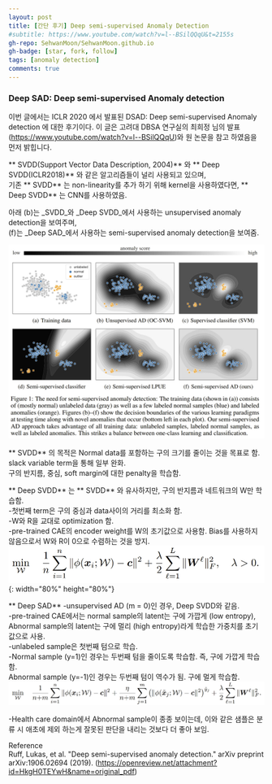 ```yaml
---
layout: post
title: [간단 후기] Deep semi-supervised Anomaly Detection
#subtitle: https://www.youtube.com/watch?v=l--BSilQQqU&t=2155s
gh-repo: SehwanMoon/SehwanMoon.github.io
gh-badge: [star, fork, follow]
tags: [anomaly detection]
comments: true
---
```


### Deep SAD: Deep semi-supervised Anomaly detection 

이번 글에서는 ICLR 2020 에서 발표된 DSAD: Deep semi-supervised Anomaly detection 에 대한 후기이다. 이 글은 고려대 DBSA 연구실의 최희정 님의 발표 (https://www.youtube.com/watch?v=l--BSilQQqU)와 원 논문을 참고 하였음을 먼저 밝힙니다.   

\*\* SVDD(Support Vector Data Description, 2004)\*\* 와 \*\* Deep SVDD(ICLR2018)\*\* 와 같은 알고리즘들이 널리 사용되고 있으며,   
기존 \*\* SVDD\*\* 는 non-linearity를 추가 하기 위해 kernel을 사용하였다면, \*\* Deep SVDD\*\* 는 CNN를 사용하였음.   

아래 (b)는 _SVDD_와 _Deep SVDD_에서 사용하는 unsupervised anomaly detection을 보여주며,  
(f)는 _Deep SAD_에서 사용하는 semi-supervised anomaly detection을 보여줌. 

![fig1](/assets/img/20210111_193117.jpg)

\*\* SVDD\*\* 의 목적은 Normal data를 포함하는 구의 크기를 줄이는 것을 목표로 함. slack variable term을 통해 일부 완화.  
구의 반지름, 중심, soft margin에 대한 penalty을 학습함.   

\*\* Deep SVDD\*\* 는 \*\* SVDD\*\* 와 유사하지만, 구의 반지름과 네트워크의 W만 학습함.  
-첫번째 term은 구의 중심과 data사이의 거리를 최소화 함.  
-W와 R을 교대로 optimization 함.  
-pre-trained CAE의 encoder weight를 W의 초기값으로 사용함. Bias를 사용하지 않음으로서 W와 R이 0으로 수렴하는 것을 방지.  
![loss1](/assets/img/20210111_154902.jpg){: width="80%" height="80%"}


\*\* Deep SAD\*\* 
-unsupervised AD (m = 0)인 경우, Deep SVDD와 같음.  
-pre-trained CAE에서는 normal sample의 latent는 구에 가깝게 (low entropy), Abnormal sample의 latent는 구에 멀리 (high entropy)라게 학습한
가중치를 초기값으로 사용.  
-unlabeled sample은 첫번째 텀으로 학습.  
-Normal sample (y=1)인 경우는 두번째 텀을 줄이도록 학습함. 즉, 구에 가깝게 학습함.  
Abnormal sample (y=-1)인 경우는 두번째 텀이 역수가 됨. 구에 멀게 학습함.   
![loss2](/assets/img/20210111_154943.jpg)


-Health care domain에서 Abnormal sample이 종종 보이는데, 이와 같은 샘플은 분류 시 애초에 제외 하는게 잘못된 판단을 내리는 것보다 
더 좋아 보임. 

Reference  
Ruff, Lukas, et al. "Deep semi-supervised anomaly detection." arXiv preprint arXiv:1906.02694 (2019).
(https://openreview.net/attachment?id=HkgH0TEYwH&name=original_pdf)
